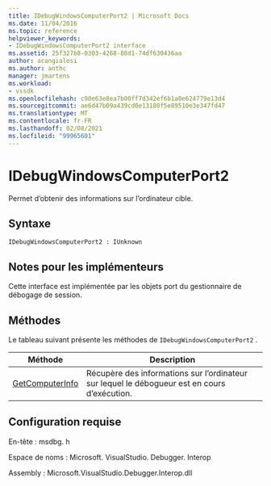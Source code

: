 ```yaml
---
title: IDebugWindowsComputerPort2 | Microsoft Docs
ms.date: 11/04/2016
ms.topic: reference
helpviewer_keywords:
- IDebugWindowsComputerPort2 interface
ms.assetid: 25f327b8-0303-4268-88d1-74df630436aa
author: acangialosi
ms.author: anthc
manager: jmartens
ms.workload:
- vssdk
ms.openlocfilehash: c90e63e8ea7b00ff7d342ef6b1a0e624779e13d4
ms.sourcegitcommit: ae6d47b09a439cd0e13180f5e89510e3e347fd47
ms.translationtype: MT
ms.contentlocale: fr-FR
ms.lasthandoff: 02/08/2021
ms.locfileid: "99965601"
---
```

# <a name="idebugwindowscomputerport2"></a>IDebugWindowsComputerPort2
Permet d’obtenir des informations sur l’ordinateur cible.

## <a name="syntax"></a>Syntaxe

```
IDebugWindowsComputerPort2 : IUnknown
```

## <a name="notes-for-implementers"></a>Notes pour les implémenteurs
 Cette interface est implémentée par les objets port du gestionnaire de débogage de session.

## <a name="methods"></a>Méthodes
 Le tableau suivant présente les méthodes de `IDebugWindowsComputerPort2` .

|Méthode|Description|
|------------|-----------------|
|[GetComputerInfo](../../../extensibility/debugger/reference/idebugwindowscomputerport2-getcomputerinfo.md)|Récupère des informations sur l’ordinateur sur lequel le débogueur est en cours d’exécution.|

## <a name="requirements"></a>Configuration requise
 En-tête : msdbg. h

 Espace de noms : Microsoft. VisualStudio. Debugger. Interop

 Assembly : Microsoft.VisualStudio.Debugger.Interop.dll
